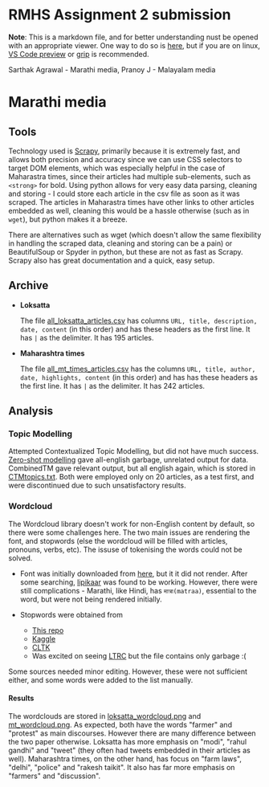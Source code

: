 # RMHS Assignment 2 submission

**Note**: This is a markdown file, and for better understanding nust be opened with an appropriate viewer. One way to do so is [here](https://stackedit.io/), but if you are on linux, [VS Code preview](https://code.visualstudio.com/docs/languages/markdown) or [grip](https://github.com/joeyespo/grip) is recommended.

Sarthak Agrawal - Marathi media,
Pranoy J - Malayalam media

# Marathi media

## Tools

Technology used is [Scrapy](https://scrapy.org/), primarily because it is extremely fast, and allows both precision and accuracy since we can use CSS selectors to target DOM elements, which was especially helpful in the case of Maharastra times, since their articles had multiple sub-elements, such as `<strong>` for bold. Using python allows for very easy data parsing, cleaning and storing - I could store each article in the csv file as soon as it was scraped. The articles in Maharastra times have other links to other articles embedded as well, cleaning this would be a hassle otherwise (such as in `wget`), but python makes it a breeze.

There are alternatives such as wget (which doesn't allow the same flexibility in handling the scraped data, cleaning and storing can be a pain) or BeautifulSoup or Spyder in python, but these are not as fast as Scrapy. Scrapy also has great documentation and a quick, easy setup.

## Archive

- **Loksatta**

  The file [all_loksatta_articles.csv](./loksatta/all_loksatta_articles.csv) has columns `URL, title, description, date, content` (in this order) and has these headers as the first line. It has `|` as the delimiter. It has 195 articles.

- **Maharashtra times**

  The file [all_mt_times_articles.csv](./mt_times/all_mt_times_articles.csv) has the columns `URL, title, author, date, highlights, content` (in this order) and has has these headers as the first line. It has `|` as the delimiter. It has 242 articles.

## Analysis

### Topic Modelling

Attempted Contextualized Topic Modelling, but did not have much success. [Zero-shot modelling](https://arxiv.org/pdf/2004.07737v2.pdf) gave all-english garbage, unrelated output for data. CombinedTM gave relevant output, but all english again, which is stored in [CTMtopics.txt](./mt_times/CTMtopics.txt). Both were employed only on 20 articles, as a test first, and were discontinued due to such unsatisfactory results.

### Wordcloud

The Wordcloud library doesn't work for non-English content by default, so there were some challenges here. The two main issues are rendering the font, and stopwords (else the wordcloud will be filled with articles, pronouns, verbs, etc). The issuse of tokenising the words could not be solved.

- Font was initially downloaded from [here](https://www.freefontspro.com/otf/13585/marathi-saras.font), but it it did not render. After some searching, [lipikaar](http://www.lipikaar.com/support/download-unicode-fonts-for-hindi-marathi-sanskrit-nepali) was found to be working. However, there were still complications - Marathi, like Hindi, has `मात्रा(matraa)`, essential to the word, but were not being rendered initially.

- Stopwords were obtained from

  - [This repo](https://github.com/stopwords-iso/stopwords-mr)
  - [Kaggle](https://www.kaggle.com/rtatman/stopword-lists-for-19-languages?select=marathiST.txt)
  - [CLTK](https://github.com/cltk/cltk/blob/master/cltk/stop/marathi/stops.py)
  - Was excited on seeing [LTRC](https://ltrc.iiit.ac.in/showfile.php?filename=ltrc/internal/nlp/corpus/index.html) but the file contains only garbage :(

Some sources needed minor editing. However, these were not sufficient either, and some words were added to the list manually.

#### Results

The wordclouds are stored in [loksatta_wordcloud.png](./loksatta/loksatta_wordcloud.png) and [mt_wordcloud.png](./mt_times/mt_wordcloud.png). As expected, both have the words "farmer" and "protest" as main discourses. However there are many difference between the two paper otherwise. Loksatta has more emphasis on "modi", "rahul gandhi" and "tweet" (they often had tweets embedded in their articles as well). Maharashtra times, on the other hand, has focus on "farm laws", "delhi", "police" and "rakesh taikit". It also has far more emphasis on "farmers" and "discussion".
